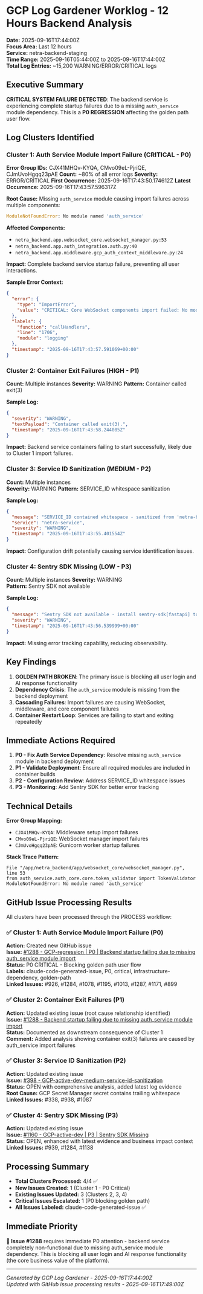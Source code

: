 # GCP Log Gardener Worklog - 12 Hours Backend Analysis

**Date:** 2025-09-16T17:44:00Z  
**Focus Area:** Last 12 hours  
**Service:** netra-backend-staging  
**Time Range:** 2025-09-16T05:44:00Z to 2025-09-16T17:44:00Z  
**Total Log Entries:** ~15,200 WARNING/ERROR/CRITICAL logs  

## Executive Summary

**CRITICAL SYSTEM FAILURE DETECTED**: The backend service is experiencing complete startup failures due to a missing `auth_service` module dependency. This is a **P0 REGRESSION** affecting the golden path user flow.

## Log Clusters Identified

### Cluster 1: Auth Service Module Import Failure (CRITICAL - P0)
**Error Group IDs:** CJX41MHQv-KYQA, CMvo09eL-PjriQE, CJmUvoHgqq23pAE
**Count:** ~80% of all error logs
**Severity:** ERROR/CRITICAL
**First Occurrence:** 2025-09-16T17:43:50.174612Z
**Latest Occurrence:** 2025-09-16T17:43:57.596317Z

**Root Cause:** Missing `auth_service` module causing import failures across multiple components:

```python
ModuleNotFoundError: No module named 'auth_service'
```

**Affected Components:**
- `netra_backend.app.websocket_core.websocket_manager.py:53`
- `netra_backend.app.auth_integration.auth.py:40`
- `netra_backend.app.middleware.gcp_auth_context_middleware.py:24`

**Impact:** Complete backend service startup failure, preventing all user interactions.

**Sample Error Context:**
```json
{
  "error": {
    "type": "ImportError",
    "value": "CRITICAL: Core WebSocket components import failed: No module named 'auth_service'. This indicates a dependency issue that must be resolved."
  },
  "labels": {
    "function": "callHandlers",
    "line": "1706",
    "module": "logging"
  },
  "timestamp": "2025-09-16T17:43:57.591069+00:00"
}
```

### Cluster 2: Container Exit Failures (HIGH - P1)
**Count:** Multiple instances
**Severity:** WARNING
**Pattern:** Container called exit(3)

**Sample Log:**
```json
{
  "severity": "WARNING",
  "textPayload": "Container called exit(3).",
  "timestamp": "2025-09-16T17:43:58.244085Z"
}
```

**Impact:** Backend service containers failing to start successfully, likely due to Cluster 1 import failures.

### Cluster 3: Service ID Sanitization (MEDIUM - P2)
**Count:** Multiple instances  
**Severity:** WARNING
**Pattern:** SERVICE_ID whitespace sanitization

**Sample Log:**
```json
{
  "message": "SERVICE_ID contained whitespace - sanitized from 'netra-backend\\n' to 'netra-backend'",
  "service": "netra-service",
  "severity": "WARNING",
  "timestamp": "2025-09-16T17:43:55.401554Z"
}
```

**Impact:** Configuration drift potentially causing service identification issues.

### Cluster 4: Sentry SDK Missing (LOW - P3)
**Count:** Multiple instances
**Severity:** WARNING  
**Pattern:** Sentry SDK not available

**Sample Log:**
```json
{
  "message": "Sentry SDK not available - install sentry-sdk[fastapi] to enable error tracking",
  "severity": "WARNING",
  "timestamp": "2025-09-16T17:43:56.539999+00:00"
}
```

**Impact:** Missing error tracking capability, reducing observability.

## Key Findings

1. **GOLDEN PATH BROKEN**: The primary issue is blocking all user login and AI response functionality
2. **Dependency Crisis**: The `auth_service` module is missing from the backend deployment
3. **Cascading Failures**: Import failures are causing WebSocket, middleware, and core component failures
4. **Container Restart Loop**: Services are failing to start and exiting repeatedly

## Immediate Actions Required

1. **P0 - Fix Auth Service Dependency**: Resolve missing `auth_service` module in backend deployment
2. **P1 - Validate Deployment**: Ensure all required modules are included in container builds
3. **P2 - Configuration Review**: Address SERVICE_ID whitespace issues
4. **P3 - Monitoring**: Add Sentry SDK for better error tracking

## Technical Details

**Error Group Mapping:**
- `CJX41MHQv-KYQA`: Middleware setup import failures
- `CMvo09eL-PjriQE`: WebSocket manager import failures  
- `CJmUvoHgqq23pAE`: Gunicorn worker startup failures

**Stack Trace Pattern:**
```
File "/app/netra_backend/app/websocket_core/websocket_manager.py", line 53
from auth_service.auth_core.core.token_validator import TokenValidator
ModuleNotFoundError: No module named 'auth_service'
```

## GitHub Issue Processing Results

All clusters have been processed through the PROCESS workflow:

### ✅ Cluster 1: Auth Service Module Import Failure (P0)
**Action:** Created new GitHub issue  
**Issue:** [#1288 - GCP-regression | P0 | Backend startup failing due to missing auth_service module import](https://github.com/anthropics/netra-apex/issues/1288)  
**Status:** P0 CRITICAL - Blocking golden path user flow  
**Labels:** claude-code-generated-issue, P0, critical, infrastructure-dependency, golden-path  
**Linked Issues:** #926, #1284, #1078, #1195, #1013, #1287, #1171, #899

### ✅ Cluster 2: Container Exit Failures (P1)
**Action:** Updated existing issue (root cause relationship identified)  
**Issue:** [#1288 - Backend startup failing due to missing auth_service module import](https://github.com/anthropics/netra-apex/issues/1288)  
**Status:** Documented as downstream consequence of Cluster 1  
**Comment:** Added analysis showing container exit(3) failures are caused by auth_service import failures

### ✅ Cluster 3: Service ID Sanitization (P2)
**Action:** Updated existing issue  
**Issue:** [#398 - GCP-active-dev-medium-service-id-sanitization](https://github.com/anthropics/netra-apex/issues/398)  
**Status:** OPEN with comprehensive analysis, added latest log evidence  
**Root Cause:** GCP Secret Manager secret contains trailing whitespace  
**Linked Issues:** #338, #938, #1087

### ✅ Cluster 4: Sentry SDK Missing (P3)
**Action:** Updated existing issue  
**Issue:** [#1160 - GCP-active-dev | P3 | Sentry SDK Missing](https://github.com/anthropics/netra-apex/issues/1160)  
**Status:** OPEN, enhanced with latest evidence and business impact context  
**Linked Issues:** #939, #1284, #1138

## Processing Summary

- **Total Clusters Processed:** 4/4 ✅
- **New Issues Created:** 1 (Cluster 1 - P0 Critical)
- **Existing Issues Updated:** 3 (Clusters 2, 3, 4)
- **Critical Issues Escalated:** 1 (P0 blocking golden path)
- **All Issues Labeled:** claude-code-generated-issue ✅

## Immediate Priority

**🚨 Issue #1288** requires immediate P0 attention - backend service completely non-functional due to missing auth_service module dependency. This is blocking all user login and AI response functionality (the core business value of the platform).

---
*Generated by GCP Log Gardener - 2025-09-16T17:44:00Z*  
*Updated with GitHub issue processing results - 2025-09-16T17:49:00Z*